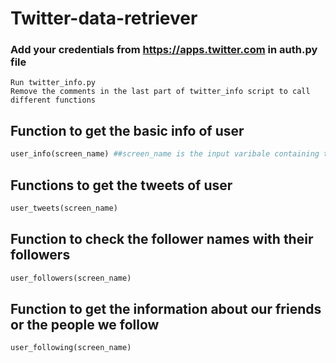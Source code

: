 # Twitter-data-retriever

### Add your credentials from https://apps.twitter.com in auth.py file

	Run twitter_info.py 
	Remove the comments in the last part of twitter_info script to call different functions

## Function to get the basic info of user


```python
user_info(screen_name) ##screen_name is the input varibale containing the username
```    

## Functions to get the tweets of user


```python
user_tweets(screen_name)
```   

## Function to check the follower names with their followers


```python
user_followers(screen_name)
```
    
## Function to get the information about our friends or the people we follow


```python
user_following(screen_name)
```

